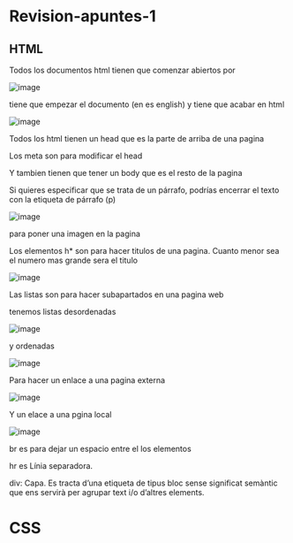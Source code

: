 # Revision-apuntes-1
## HTML ##
Todos los documentos html tienen que comenzar abiertos por 

![image](https://user-images.githubusercontent.com/113420563/208618425-b528e448-c769-465d-9f95-48b6dc216829.png)

tiene que empezar el documento (en es english) y tiene que acabar en html

![image](https://user-images.githubusercontent.com/113420563/208618522-33a4c006-d529-4cab-b388-858581b31487.png)

Todos los html tienen un head que es la parte de arriba de una pagina

Los meta son para modificar el head 

Y tambien tienen que tener un body que es el resto de la pagina

Si quieres especificar que se trata de un párrafo, podrías encerrar el texto con la etiqueta de párrafo (p)

![image](https://user-images.githubusercontent.com/113420563/208618695-859d9542-3de6-493a-b18d-44dfd57e2f2a.png)

para poner una imagen en la pagina

Los elementos h* son para hacer titulos de una pagina. Cuanto menor sea el numero mas grande sera el titulo

![image](https://user-images.githubusercontent.com/113420563/208618295-87e6d3db-c981-4fa1-9112-e6486871fc0a.png)

Las listas son para hacer subapartados en una pagina web

tenemos listas desordenadas

![image](https://user-images.githubusercontent.com/113420563/208619108-8d1815e8-f1c7-43c3-8d84-99fe7eb8ceb2.png)

y ordenadas

![image](https://user-images.githubusercontent.com/113420563/208618845-209f1509-64cb-499f-ba82-77104751599e.png)

Para hacer un enlace a una pagina externa 

![image](https://user-images.githubusercontent.com/113420563/208619264-82bac612-75f6-4ec3-b6a9-419d8d232fb5.png)

Y un elace a una pgina local 

![image](https://user-images.githubusercontent.com/113420563/208619402-dd680fcc-74e1-4795-b6f2-4388a336c517.png)

br es para dejar un espacio entre el los elementos

hr es  Línia separadora. 

div: Capa. Es tracta d’una etiqueta de tipus bloc sense significat semàntic que ens servirà per agrupar text i/o d’altres elements. 


# CSS #


